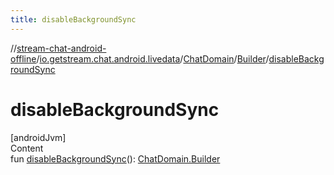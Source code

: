 ```yaml
---
title: disableBackgroundSync
---
```

//[stream-chat-android-offline](../../../../index.md)/[io.getstream.chat.android.livedata](../../index.md)/[ChatDomain](../index.md)/[Builder](index.md)/[disableBackgroundSync](disableBackgroundSync.md)



# disableBackgroundSync  
[androidJvm]  
Content  
fun [disableBackgroundSync](disableBackgroundSync.md)(): [ChatDomain.Builder](index.md)  




